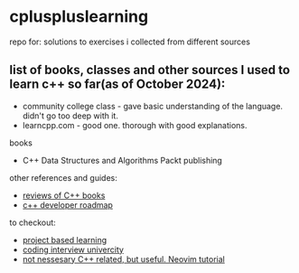 # cpluspluslearning
repo for: solutions to exercises i collected from different sources


## list of books, classes and other sources I used to learn c++ so far(as of October 2024):

- community college class - gave basic understanding of the language. didn't go too deep with it.
- learncpp.com - good one. thorough with good explanations.


books
- C++ Data Structures and Algorithms Packt publishing

other references and guides:
- [reviews of C++ books](https://accu.org/reviews/by_rating/#l5)
- [c++ developer roadmap](https://github.com/salmer/CppDeveloperRoadmap/blob/main/English/Books/PreJunior.md)

to checkout:
- [project based learning](https://github.com/practical-tutorials/project-based-learning?tab=readme-ov-file#cc)
- [coding interview univercity](https://github.com/tomsoir/coding-interview-university)
- [not nessesary C++ related, but useful. Neovim tutorial](https://tammy.ai/yt/8zYDCBeJEgZjo.6uvH)

